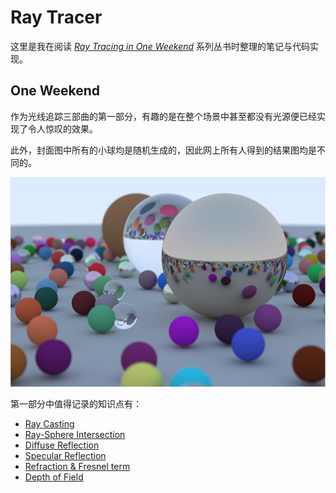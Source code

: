 # Ray Tracer

这里是我在阅读 [_Ray Tracing in One Weekend_](https://raytracing.github.io/books/RayTracingInOneWeekend.html) 系列丛书时整理的笔记与代码实现。

## One Weekend

作为光线追踪三部曲的第一部分，有趣的是在整个场景中甚至都没有光源便已经实现了令人惊叹的效果。

此外，封面图中所有的小球均是随机生成的，因此网上所有人得到的结果图均是不同的。

![Spheres](Notes/Assets/One_Weekend.png "Spheres")

第一部分中值得记录的知识点有：

- [Ray Casting](Notes/Ray_Casting.md)
- [Ray-Sphere Intersection](Notes/Intersection.md)
- [Diffuse Reflection](Notes/Diffuse_Reflection.md)
- [Specular Reflection](Notes/Specular_Reflection.md)
- [Refraction & Fresnel term](Notes/Refraction_Fresnel.md)
- [Depth of Field](Notes/Defocus_Blur.md)
